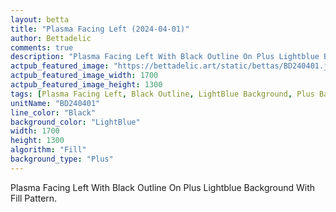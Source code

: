 ```yaml
---
layout: betta
title: "Plasma Facing Left (2024-04-01)"
author: Bettadelic
comments: true
description: "Plasma Facing Left With Black Outline On Plus Lightblue Background With Fill Pattern."
actpub_featured_image: "https://bettadelic.art/static/bettas/BD240401.jpg"
actpub_featured_image_width: 1700
actpub_featured_image_height: 1300
tags: [Plasma Facing Left, Black Outline, LightBlue Background, Plus Background Pattern, Fill Pattern, April 2024]
unitName: "BD240401"
line_color: "Black"
background_color: "LightBlue"
width: 1700
height: 1300
algorithm: "Fill"
background_type: "Plus"
---
```


Plasma Facing Left With Black Outline On Plus Lightblue Background With Fill Pattern.
